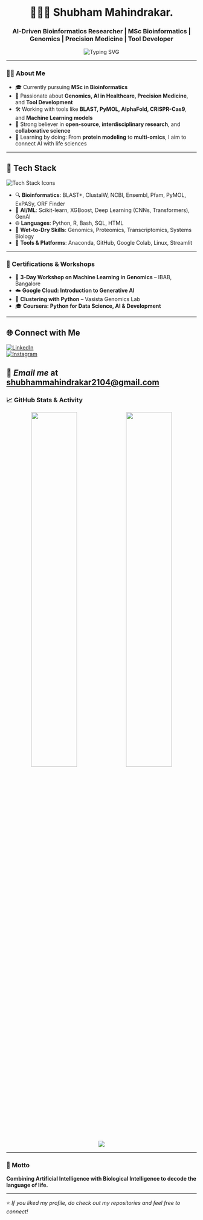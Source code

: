 <div align="center">
    <h1>👨🏻‍💻 Shubham Mahindrakar.</h1>
</div>
<h3 align="center">AI-Driven Bioinformatics Researcher | MSc Bioinformatics | Genomics | Precision Medicine | Tool Developer</h3>

<p align="center">
  <img src="https://readme-typing-svg.demolab.com?font=Fira+Code&size=22&pause=1000&center=true&vCenter=true&width=460&height=45&lines=Empowering+Genomics+through+AI;Bioinformatics+is+my+playground;Precision+Medicine+is+the+Future!" alt="Typing SVG" />
</p>

----

### 👨‍💻 About Me

- 🎓 Currently pursuing **MSc in Bioinformatics**
- 🔬 Passionate about **Genomics, AI in Healthcare, Precision Medicine**, and **Tool Development**
- 🛠️ Working with tools like **BLAST, PyMOL, AlphaFold, CRISPR-Cas9**, and **Machine Learning models**
- 🎯 Strong believer in **open-source**, **interdisciplinary research**, and **collaborative science**
- 🧬 Learning by doing: From **protein modeling** to **multi-omics**, I aim to connect AI with life sciences

---

## 🔧 Tech Stack

<p align="left">
  <img src="https://skillicons.dev/icons?i=python,r,linux,git,github,java,tensorflow,pytorch,html,css" alt="Tech Stack Icons">
</p>

- 🔍 **Bioinformatics**: BLAST+, ClustalW, NCBI, Ensembl, Pfam, PyMOL, ExPASy, ORF Finder  
- 🧠 **AI/ML**: Scikit-learn, XGBoost, Deep Learning (CNNs, Transformers), GenAI
- 🌐 **Languages**: Python, R, Bash, SQL, HTML  
- 🧪 **Wet-to-Dry Skills**: Genomics, Proteomics, Transcriptomics, Systems Biology  
- 💾 **Tools & Platforms**: Anaconda, GitHub, Google Colab, Linux, Streamlit

---


### 📜 Certifications & Workshops

- 🧠 **3-Day Workshop on Machine Learning in Genomics** – IBAB, Bangalore  
- ☁️ **Google Cloud: Introduction to Generative AI**  
- 🐍 **Clustering with Python** – Vasista Genomics Lab  
- 🎓 **Coursera: Python for Data Science, AI & Development**

---

## 🌐 Connect with Me

[![LinkedIn](https://img.shields.io/badge/LinkedIn-Connect-blue?style=for-the-badge&logo=linkedin)](https://www.linkedin.com/in/shubham-mahindrakar-132394283)  
[![Instagram](https://img.shields.io/badge/Instagram-Follow-E4405F?style=for-the-badge&logo=instagram)](https://instagram.com/_notshubhamm_)

📧 *Email me* at shubhammahindrakar2104@gmail.com
---

### 📈 GitHub Stats & Activity

<p align="center">
  <img src="https://github-readme-stats.vercel.app/api?username=ShubhamBioIT&show_icons=true&theme=dark" width="49%" />
  <img src="https://github-readme-streak-stats.herokuapp.com/?user=ShubhamBioIT&theme=dark" width="49%" />
</p>
<p align="center">
  <img src="https://github-readme-activity-graph.vercel.app/graph?username=ShubhamBioIT&theme=react-dark" />
</p>

---

### 🎯 Motto

 **Combining Artificial Intelligence with Biological Intelligence to decode the language of life.**

---

⭐️ _If you liked my profile, do check out my repositories and feel free to connect!_  


<!--
**ShubhamBioIT/ShubhamBioIT** is a ✨ _special_ ✨ repository because its `README.md` (this file) appears on your GitHub profile.

Here are some ideas to get you started:

- 🔭 I’m currently working on ...
- 🌱 I’m currently learning ...
- 👯 I’m looking to collaborate on ...
- 🤔 I’m looking for help with ...
- 💬 Ask me about ...
- 📫 How to reach me: ...
- 😄 Pronouns: ...
- ⚡ Fun fact: ...
-->
